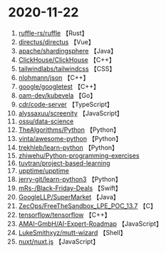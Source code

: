 # 2020-11-22

1. [ruffle-rs/ruffle](https://github.com/ruffle-rs/ruffle) 【Rust】
2. [directus/directus](https://github.com/directus/directus) 【Vue】
3. [apache/shardingsphere](https://github.com/apache/shardingsphere) 【Java】
4. [ClickHouse/ClickHouse](https://github.com/ClickHouse/ClickHouse) 【C++】
5. [tailwindlabs/tailwindcss](https://github.com/tailwindlabs/tailwindcss) 【CSS】
6. [nlohmann/json](https://github.com/nlohmann/json) 【C++】
7. [google/googletest](https://github.com/google/googletest) 【C++】
8. [oam-dev/kubevela](https://github.com/oam-dev/kubevela) 【Go】
9. [cdr/code-server](https://github.com/cdr/code-server) 【TypeScript】
10. [alyssaxuu/screenity](https://github.com/alyssaxuu/screenity) 【JavaScript】
11. [ossu/data-science](https://github.com/ossu/data-science) 
12. [TheAlgorithms/Python](https://github.com/TheAlgorithms/Python) 【Python】
13. [vinta/awesome-python](https://github.com/vinta/awesome-python) 【Python】
14. [trekhleb/learn-python](https://github.com/trekhleb/learn-python) 【Python】
15. [zhiwehu/Python-programming-exercises](https://github.com/zhiwehu/Python-programming-exercises) 
16. [tuvtran/project-based-learning](https://github.com/tuvtran/project-based-learning) 
17. [upptime/upptime](https://github.com/upptime/upptime) 
18. [jerry-git/learn-python3](https://github.com/jerry-git/learn-python3) 【Python】
19. [mRs-/Black-Friday-Deals](https://github.com/mRs-/Black-Friday-Deals) 【Swift】
20. [GoogleLLP/SuperMarket](https://github.com/GoogleLLP/SuperMarket) 【Java】
21. [ZecOps/FreeTheSandbox_LPE_POC_13.7](https://github.com/ZecOps/FreeTheSandbox_LPE_POC_13.7) 【C】
22. [tensorflow/tensorflow](https://github.com/tensorflow/tensorflow) 【C++】
23. [AMAI-GmbH/AI-Expert-Roadmap](https://github.com/AMAI-GmbH/AI-Expert-Roadmap) 【JavaScript】
24. [LukeSmithxyz/mutt-wizard](https://github.com/LukeSmithxyz/mutt-wizard) 【Shell】
25. [nuxt/nuxt.js](https://github.com/nuxt/nuxt.js) 【JavaScript】
